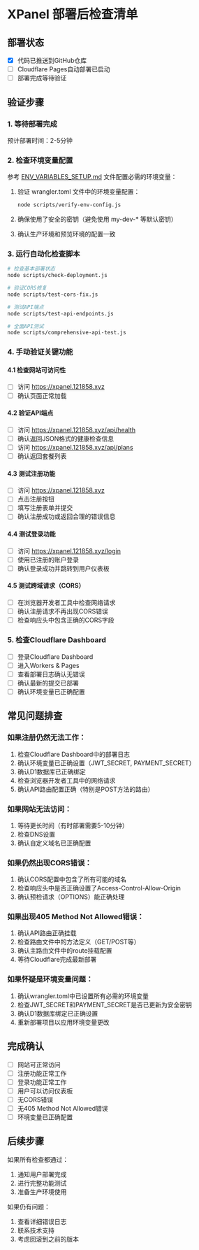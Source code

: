 # XPanel 部署后检查清单

## 部署状态

- [x] 代码已推送到GitHub仓库
- [ ] Cloudflare Pages自动部署已启动
- [ ] 部署完成等待验证

## 验证步骤

### 1. 等待部署完成
预计部署时间：2-5分钟

### 2. 检查环境变量配置
参考 [ENV_VARIABLES_SETUP.md](file:///e:/webapp/cloudflare_xpanel/ENV_VARIABLES_SETUP.md) 文件配置必需的环境变量：

1. 验证 wrangler.toml 文件中的环境变量配置：
   ```bash
   node scripts/verify-env-config.js
   ```

2. 确保使用了安全的密钥（避免使用 my-dev-* 等默认密钥）

3. 确认生产环境和预览环境的配置一致

### 3. 运行自动化检查脚本
```bash
# 检查基本部署状态
node scripts/check-deployment.js

# 验证CORS修复
node scripts/test-cors-fix.js

# 测试API端点
node scripts/test-api-endpoints.js

# 全面API测试
node scripts/comprehensive-api-test.js
```

### 4. 手动验证关键功能

#### 4.1 检查网站可访问性
- [ ] 访问 https://xpanel.121858.xyz
- [ ] 确认页面正常加载

#### 4.2 验证API端点
- [ ] 访问 https://xpanel.121858.xyz/api/health
- [ ] 确认返回JSON格式的健康检查信息
- [ ] 访问 https://xpanel.121858.xyz/api/plans
- [ ] 确认返回套餐列表

#### 4.3 测试注册功能
- [ ] 访问 https://xpanel.121858.xyz
- [ ] 点击注册按钮
- [ ] 填写注册表单并提交
- [ ] 确认注册成功或返回合理的错误信息

#### 4.4 测试登录功能
- [ ] 访问 https://xpanel.121858.xyz/login
- [ ] 使用已注册的账户登录
- [ ] 确认登录成功并跳转到用户仪表板

#### 4.5 测试跨域请求（CORS）
- [ ] 在浏览器开发者工具中检查网络请求
- [ ] 确认注册请求不再出现CORS错误
- [ ] 检查响应头中包含正确的CORS字段

### 5. 检查Cloudflare Dashboard
- [ ] 登录Cloudflare Dashboard
- [ ] 进入Workers & Pages
- [ ] 查看部署日志确认无错误
- [ ] 确认最新的提交已部署
- [ ] 确认环境变量已正确配置

## 常见问题排查

### 如果注册仍然无法工作：
1. 检查Cloudflare Dashboard中的部署日志
2. 确认环境变量已正确设置（JWT_SECRET, PAYMENT_SECRET）
3. 确认D1数据库已正确绑定
4. 检查浏览器开发者工具中的网络请求
5. 确认API路由配置正确（特别是POST方法的路由）

### 如果网站无法访问：
1. 等待更长时间（有时部署需要5-10分钟）
2. 检查DNS设置
3. 确认自定义域名已正确配置

### 如果仍然出现CORS错误：
1. 确认CORS配置中包含了所有可能的域名
2. 检查响应头中是否正确设置了Access-Control-Allow-Origin
3. 确认预检请求（OPTIONS）能正确处理

### 如果出现405 Method Not Allowed错误：
1. 确认API路由正确挂载
2. 检查路由文件中的方法定义（GET/POST等）
3. 确认主路由文件中的route挂载配置
4. 等待Cloudflare完成最新部署

### 如果怀疑是环境变量问题：
1. 确认wrangler.toml中已设置所有必需的环境变量
2. 检查JWT_SECRET和PAYMENT_SECRET是否已更新为安全密钥
3. 确认D1数据库绑定已正确设置
4. 重新部署项目以应用环境变量更改

## 完成确认

- [ ] 网站可正常访问
- [ ] 注册功能正常工作
- [ ] 登录功能正常工作
- [ ] 用户可以访问仪表板
- [ ] 无CORS错误
- [ ] 无405 Method Not Allowed错误
- [ ] 环境变量已正确配置

## 后续步骤

如果所有检查都通过：
1. 通知用户部署完成
2. 进行完整功能测试
3. 准备生产环境使用

如果仍有问题：
1. 查看详细错误日志
2. 联系技术支持
3. 考虑回滚到之前的版本